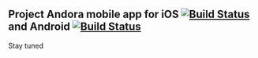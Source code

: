 ## Project Andora mobile app for iOS [![Build Status](https://app.bitrise.io/app/0c81bf9ad1708a47/status.svg?token=P9_svjWems1P03RDhb1Dog&branch=master)](https://app.bitrise.io/app/0c81bf9ad1708a47) and Android [![Build Status](https://app.bitrise.io/app/13d5f1a7b9c80f01/status.svg?token=nv4q_XvjmXuWbmzFaJ-9yA&branch=master)](https://app.bitrise.io/app/13d5f1a7b9c80f01)

Stay tuned

